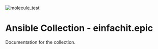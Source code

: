 ![molecule_test](https://github.com/einfachIT/ansible-collection-epic/actions/workflows/main.yml/badge.svg)
# Ansible Collection - einfachit.epic

Documentation for the collection.
